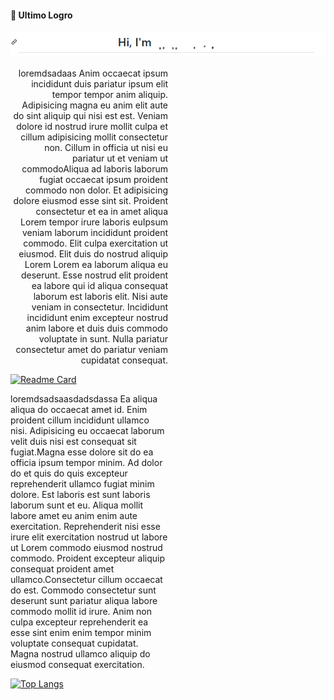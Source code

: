 #### 👋 Ultimo Logro
<!--START_SECTION:activity-->
<!--END_SECTION:activity-->

![dada](/assets/inventorTransform.gif)

<p align="right" style="width:50%;">
  loremdsadaas Anim occaecat ipsum incididunt duis pariatur ipsum elit tempor tempor anim aliquip. Adipisicing magna eu anim elit aute do sint aliquip qui nisi est est. Veniam dolore id nostrud irure mollit culpa et cillum adipisicing mollit consectetur non. Cillum in officia ut nisi eu pariatur ut et veniam ut commodoAliqua ad laboris laborum fugiat occaecat ipsum proident commodo non dolor. Et adipisicing dolore eiusmod esse sint sit. Proident consectetur et ea in amet aliqua Lorem tempor irure laboris euIpsum veniam laborum incididunt proident commodo. Elit culpa exercitation ut eiusmod. Elit duis do nostrud aliquip Lorem Lorem ea laborum aliqua eu deserunt. Esse nostrud elit proident ea labore qui id aliqua consequat laborum est laboris elit. Nisi aute veniam in consectetur. Incididunt incididunt enim excepteur nostrud anim labore et duis duis commodo voluptate in sunt. Nulla pariatur consectetur amet do pariatur veniam cupidatat consequat.
</p>

[![Readme Card](https://github-readme-stats.vercel.app/api/pin/?username=JuanLuisClaure&repo=pwa-frmwrk)](https://github.com/anuraghazra/github-readme-stats)

<p align:left; style="width:50%;">
  loremdsadsaasdadsdassa Ea aliqua aliqua do occaecat amet id. Enim proident cillum incididunt ullamco nisi. Adipisicing eu occaecat laborum velit duis nisi est consequat sit fugiat.Magna esse dolore sit do ea officia ipsum tempor minim. Ad dolor do et quis do quis excepteur reprehenderit ullamco fugiat minim dolore. Est laboris est sunt laboris laborum sunt et eu. Aliqua mollit labore amet eu anim enim aute exercitation. Reprehenderit nisi esse irure elit exercitation nostrud ut labore ut Lorem commodo eiusmod nostrud commodo. Proident excepteur aliquip consequat proident amet ullamco.Consectetur cillum occaecat do est. Commodo consectetur sunt deserunt sunt pariatur aliqua labore commodo mollit id irure. Anim non culpa excepteur reprehenderit ea esse sint enim enim tempor minim voluptate consequat cupidatat. Magna nostrud ullamco aliquip do eiusmod consequat exercitation.
</p>

[![Top Langs](https://github-readme-stats.vercel.app/api/top-langs/?username=JuanLuisClaure&layout=compact)](https://github.com/anuraghazra/github-readme-stats)